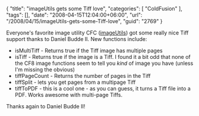 {
	"title": "imageUtils gets some Tiff love",
	"categories": [
		"ColdFusion"
	],
	"tags": [],
	"date": "2008-04-15T12:04:00+06:00",
	"url": "/2008/04/15/imageUtils-gets-some-Tiff-love",
	"guid": "2769"
}

Everyone's favorite image utility CFC (<a href="http://imageutils.riaforge.org">imageUtils</a>) got some really nice Tiff support thanks to Daniel Budde II. New functions include:

<ul>
<li>isMultiTiff - Returns true if the Tiff image has multiple pages
<li>isTiff - Returns true if the image is a Tiff. I found it a bit odd that none of the CF8 image functions seem to tell you <i>kind</i> of image you have (unless I'm missing the obvious)
<li>tiffPageCount - Returns the number of pages in the Tiff
<li>tiffSplit - lets you get pages from a multipage Tiff
<li>tiffToPDF - this is a cool one - as you can guess, it turns a Tiff file into a PDF. Works awesome with multi-page Tiffs.
</ul>

Thanks again to Daniel Budde II!